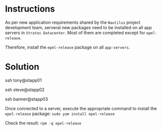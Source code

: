 # Instructions

As per new application requirements shared by the `Nautilus` project development team, serveral new packages need to be installed on all app servers in `Stratos Datacenter`. Most of them are completed except for `epel-release`.

Therefore, install the  `epel-release` package on all `app-servers`.

# Solution

ssh tony@stapp01

ssh steve@stapp02

ssh banner@stapp03

Once connected to a server, execute the appropriate command to install the `epel-release` package: `sudo yum install epel-release`

Check the result: `rpm -q epel-release`
